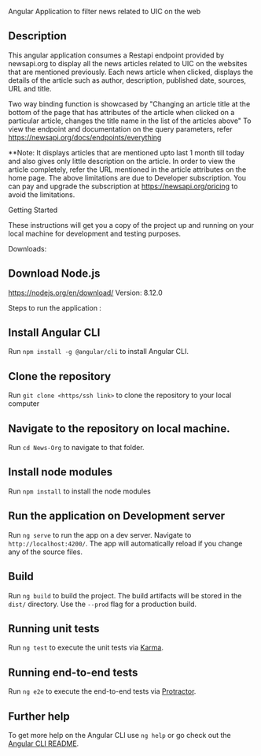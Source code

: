 Angular Application to filter news related to UIC on the web

## Description

This angular application consumes a Restapi endpoint provided by newsapi.org to display all the news articles related to UIC on the websites that are mentioned previously. Each news article when clicked, displays the details of the article such as author, description, published date, sources, URL and title.

Two way binding function is showcased by "Changing an article title at the bottom of the page that has attributes of the article when clicked on a particular article, changes the title name in the list of the articles above"
To view the endpoint and documentation on the query parameters, refer https://newsapi.org/docs/endpoints/everything

**Note: It displays articles that are mentioned upto last 1 month till today and also gives only little description on the article. In order to view the article completely, refer the URL mentioned in the article attributes on the home page. The above limitations are due to Developer subscription. You can pay and upgrade the subscription at https://newsapi.org/pricing to avoid the limitations.

Getting Started

These instructions will get you a copy of the project up and running on your local machine for development and testing purposes.

Downloads:

## Download Node.js

https://nodejs.org/en/download/
Version: 8.12.0

Steps to run the application :

## Install Angular CLI 

Run `npm install -g @angular/cli` to install Angular CLI. 

## Clone the repository

Run `git clone <https/ssh link>` to clone the repository to your local computer

## Navigate to the repository on local machine.

Run `cd News-Org` to navigate to that folder.

## Install node modules

Run `npm install` to install the node modules

## Run the application on Development server

Run `ng serve` to run the app on a dev server. Navigate to `http://localhost:4200/`. The app will automatically reload if you change any of the source files.

## Build

Run `ng build` to build the project. The build artifacts will be stored in the `dist/` directory. Use the `--prod` flag for a production build.

## Running unit tests

Run `ng test` to execute the unit tests via [Karma](https://karma-runner.github.io).

## Running end-to-end tests

Run `ng e2e` to execute the end-to-end tests via [Protractor](http://www.protractortest.org/).

## Further help

To get more help on the Angular CLI use `ng help` or go check out the [Angular CLI README](https://github.com/angular/angular-cli/blob/master/README.md).
